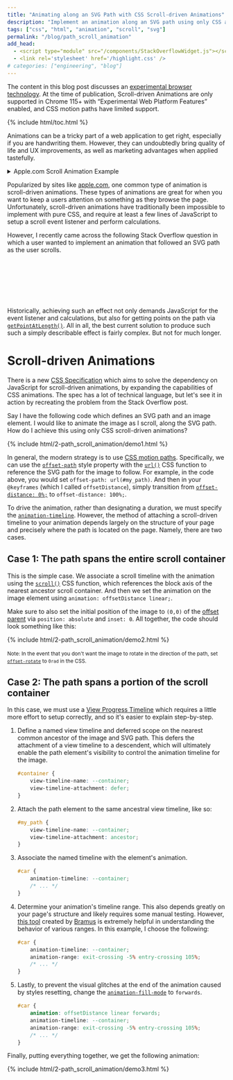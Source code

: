 ```yaml
---
title: "Animating along an SVG Path with CSS Scroll-driven Animations"
description: "Implement an animation along an SVG path using only CSS and Scroll-driven Animations."
tags: ["css", "html", "animation", "scroll", "svg"]
permalink: "/blog/path_scroll_animation"
add_head:
  - <script type="module" src="/components/StackOverflowWidget.js"></script>
  - <link rel='stylesheet' href='/highlight.css' />
# categories: ["engineering", "blog"]
---
```


<style>
    stack-overflow-widget {
        display: block;
        min-height: 95px;
        box-sizing: content-box;
    }
</style>

<p class="warning" id="compat-warning">The content in this blog post discusses an <a href="https://developer.mozilla.org/en-US/docs/MDN/Writing_guidelines/Experimental_deprecated_obsolete#experimental">experimental browser technology</a>. At the time of publication, Scroll-driven Animations are only supported in Chrome 115+ with “Experimental Web Platform Features” enabled, and CSS motion paths have limited support.</p>

<script>
    const scrollFunctionSupported = CSS.supports("animation-timeline", "scroll()");
    const urlPathSupported = CSS.supports("offset-path", "url(#path)");
    window["compat-warning"].innerHTML += scrollFunctionSupported && urlPathSupported
        ? " Your current browser <b>supports</b> Scroll-driven Animations and CSS motion paths."
        : " Your current browser <b>does not</b> fully support either Scroll-driven Animations or CSS motion paths. The demos below will not work."
</script>

{% include html/toc.html %}

<!-- excerpt-start -->

Animations can be a tricky part of a web application to get right, especially if you are handwriting them. However, they can undoubtedly bring quality of life and UX improvements, as well as marketing advantages when applied tastefully.

<!-- excerpt-end -->

<div>
<details markdown="0" style="margin-bottom: 10px;">
    <summary>Apple.com Scroll Animation Example</summary>
    <figure>
        <picture>
            <source srcset="/resources/blog/2-path_scroll_animation/apple_scroll_animation.avif" type="image/avif" width="100%">
            <source srcset="/resources/blog/2-path_scroll_animation/apple_scroll_animation.webp" type="image/webp" width="100%">
            <img src="/resources/blog/2-path_scroll_animation/apple_scroll_animation.gif" width="600" height="323" loading="lazy">
        </picture>
        <figcaption>The 2022 MacBook Pro product page showing a scroll-driven animation.</figcaption>
    </figure>
</details>

Popularized by sites like <a href="https://www.apple.com/">apple.com</a>, one common type of animation is scroll-driven animations. These types of animations are great for when you want to keep a users attention on something as they browse the page. Unfortunately, scroll-driven animations have traditionally been impossible to implement with pure CSS, and require at least a few lines of JavaScript to setup a scroll event listener and perform calculations.

</div>

However, I recently came across the following Stack Overflow question in which a user wanted to implement an animation that followed an SVG path as the user scrolls.

<stack-overflow-widget data-href="https://api.stackexchange.com/2.3/questions/76293013?&site=stackoverflow"></stack-overflow-widget>

Historically, achieving such an effect not only demands JavaScript for the event listener and calculations, but also for getting points on the path via [`getPointAtLength()`](https://developer.mozilla.org/en-US/docs/Web/API/SVGGeometryElement/getPointAtLength). All in all, the best current solution to produce such such a simply describable effect is fairly complex. But not for much longer.

# Scroll-driven Animations

There is a new [CSS Specification](https://www.w3.org/TR/scroll-animations-1/) which aims to solve the dependency on JavaScript for scroll-driven animations, by expanding the capabilities of CSS animations. The spec has a lot of technical language, but let's see it in action by recreating the problem from the Stack Overflow post.

Say I have the following code which defines an SVG path and an image element. I would like to animate the image as I scroll, along the SVG path. How do I achieve this using only CSS scroll-driven animations?

{% include html/2-path_scroll_animation/demo1.html %}

In general, the modern strategy is to use [CSS motion paths](https://developer.mozilla.org/en-US/docs/Web/CSS/CSS_motion_path). Specifically, we can use the [`offset-path`](https://developer.mozilla.org/en-US/docs/Web/CSS/offset-path) style property with the [`url()`](https://developer.mozilla.org/en-US/docs/Web/CSS/url) CSS function to reference the SVG path for the image to follow. For example, in the code above, you would set `offset-path: url(#my_path)`. And then in your `@keyframes` (which I called `offsetDistance`), simply transition from [`offset-distance: 0%;`](https://developer.mozilla.org/en-US/docs/Web/CSS/offset-distance) to `offset-distance: 100%;`.

To drive the animation, rather than designating a duration, we must specify the [`animation-timeline`](https://developer.mozilla.org/en-US/docs/Web/CSS/animation-timeline).
However, the method of attaching a scroll-driven timeline to your animation depends largely on the structure of your page and precisely where the path is located on the page. Namely, there are two cases.

## Case 1: The path spans the entire scroll container

This is the simple case. We associate a scroll timeline with the animation using the [`scroll()`](https://developer.mozilla.org/en-US/docs/Web/CSS/animation-timeline/scroll) CSS function, which references the block axis of the nearest ancestor scroll container. And then we set the animation on the image element using `animation: offsetDistance linear;`.

Make sure to also set the initial position of the image to `(0,0)` of the [offset parent](https://developer.mozilla.org/en-US/docs/Web/API/HTMLElement/offsetParent) via `position: absolute` and `inset: 0`. All together, the code should look something like this:

{% include html/2-path_scroll_animation/demo2.html %}

<small>Note: In the event that you don't want the image to rotate in the direction of the path, set [`offset-rotate`](https://developer.mozilla.org/en-US/docs/Web/CSS/offset-rotate) to `0rad` in the CSS.</small>

## Case 2: The path spans a portion of the scroll container

In this case, we must use a [View Progress Timeline](https://www.w3.org/TR/scroll-animations-1/#view-timelines) which requires a little more effort to setup correctly, and so it's easier to explain step-by-step.

1.  Define a named view timeline and deferred scope on the nearest common ancestor of the image and SVG path. This defers the attachment of a view timeline to a descendent, which will ultimately enable the path element's visibility to control the animation timeline for the image.

    ```css
    #container {
        view-timeline-name: --container;
        view-timeline-attachment: defer;
    }
    ```

2.  Attach the path element to the same ancestral view timeline, like so:

    ```css
    #my_path {
        view-timeline-name: --container;
        view-timeline-attachment: ancestor;
    }
    ```

3.  Associate the named timeline with the element's animation.

    ```css
    #car {
        animation-timeline: --container;
        /* ... */
    }
    ```

4.  Determine your animation's timeline range. This also depends greatly on your page's structure and likely requires some manual testing. However, [this tool](https://scroll-driven-animations.style/tools/view-timeline/ranges/) created by [Bramus](https://twitter.com/bramus) is extremely helpful in understanding the behavior of various ranges. In this example, I choose the following:

    ```css
    #car {
        animation-timeline: --container;
        animation-range: exit-crossing -5% entry-crossing 105%;
        /* ... */
    }
    ```

5.  Lastly, to prevent the visual glitches at the end of the animation caused by styles resetting, change the [`animation-fill-mode`](https://developer.mozilla.org/en-US/docs/Web/CSS/animation-fill-mode) to `forwards`.

    ```css
    #car {
        animation: offsetDistance linear forwards;
        animation-timeline: --container;
        animation-range: exit-crossing -5% entry-crossing 105%;
        /* ... */
    }
    ```

Finally, putting everything together, we get the following animation:

{% include html/2-path_scroll_animation/demo3.html %}
